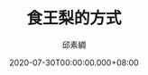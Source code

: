 ---
issue: 388
title: 食王梨的方式
author: 邱素綢
date: 2020-07-30T00:00:00.000+08:00
topic: 生活
difficulty: 1
wikidata: Q131449188
wikidata_link: https://www.wikidata.org/wiki/Q131449188
author_wikidata_link: https://www.wikidata.org/wiki/Q131448489
author_wikidata: Q131448489
---